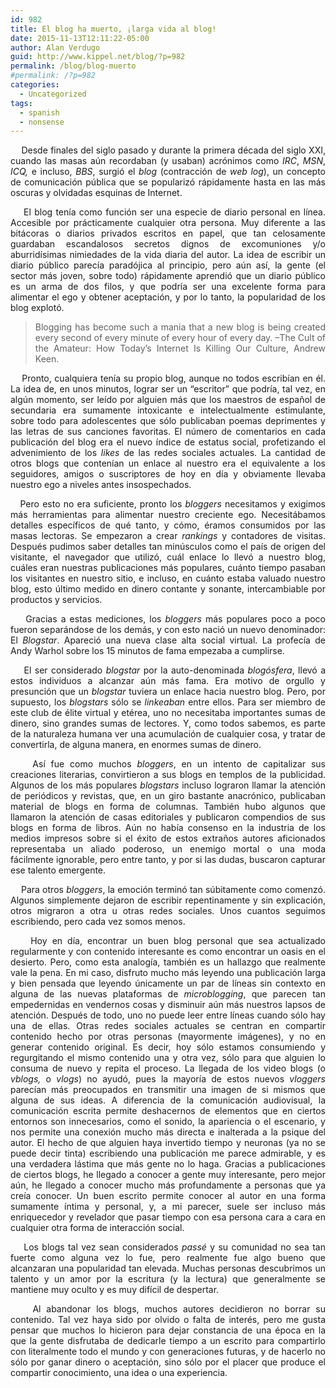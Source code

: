 ```yaml
---
id: 982
title: El blog ha muerto, ¡larga vida al blog!
date: 2015-11-13T12:11:22-05:00
author: Alan Verdugo
guid: http://www.kippel.net/blog/?p=982
permalink: /blog/blog-muerto
#permalink: /?p=982
categories:
  - Uncategorized
tags:
  - spanish
  - nonsense
---
```

<p style="text-align: justify;">
      Desde finales del siglo pasado y durante la primera década del siglo XXI, cuando las masas aún recordaban (y usaban) acrónimos como <em>IRC</em>, <em>MSN</em>, <em>ICQ,</em> e incluso, <em>BBS</em>, surgió el <em>blog</em> (contracción de <em>web log</em>), un concepto de comunicación pública que se popularizó rápidamente hasta en las más oscuras y olvidadas esquinas de Internet.
</p>

<p style="text-align: justify;">
      El blog tenía como función ser una especie de diario personal en línea. Accesible por prácticamente cualquier otra persona. Muy diferente a las bitácoras o diarios privados escritos en papel, que tan celosamente guardaban escandalosos secretos dignos de excomuniones y/o aburridísimas nimiedades de la vida diaria del autor. La idea de escribir un diario público parecía paradójica al principio, pero aún así, la gente (el sector más joven, sobre todo) rápidamente aprendió que un diario público es un arma de dos filos, y que podría ser una excelente forma para alimentar el ego y obtener aceptación, y por lo tanto, la popularidad de los blog explotó.
</p>

> <p style="text-align: justify;">
>   Blogging has become such a mania that a new blog is being created every second of every minute of every hour of every day. &#8211;The Cult of the Amateur: How Today’s Internet Is Killing Our Culture, Andrew Keen.
> </p>

<p style="text-align: justify;">
      Pronto, cualquiera tenía su propio blog, aunque no todos escribían en él. La idea de, en unos minutos, lograr ser un &#8220;escritor&#8221; que podría, tal vez, en algún momento, ser leído por alguien más que los maestros de español de secundaria era sumamente intoxicante e intelectualmente estimulante, sobre todo para adolescentes que sólo publicaban poemas deprimentes y las letras de sus canciones favoritas. El número de comentarios en cada publicación del blog era el nuevo índice de estatus social, profetizando el advenimiento de los <em>likes</em> de las redes sociales actuales. La cantidad de otros blogs que contenían un enlace al nuestro era el equivalente a los seguidores, amigos o suscriptores de hoy en día y obviamente llevaba nuestro ego a niveles antes insospechados.
</p>

<p style="text-align: justify;">
     Pero esto no era suficiente, pronto los <em>bloggers</em> necesitamos y exigimos más herramientas para alimentar nuestro creciente ego. Necesitábamos detalles específicos de qué tanto, y cómo, éramos consumidos por las masas lectoras. Se empezaron a crear <em>rankings</em> y contadores de visitas. Después pudimos saber detalles tan minúsculos como el país de origen del visitante, el navegador que utilizó, cuál enlace lo llevó a nuestro blog, cuáles eran nuestras publicaciones más populares, cuánto tiempo pasaban los visitantes en nuestro sitio, e incluso, en cuánto estaba valuado nuestro blog, esto último medido en dinero contante y sonante, intercambiable por productos y servicios.
</p>

<p style="text-align: justify;">
      Gracias a estas mediciones, los <em>bloggers</em> más populares poco a poco fueron separándose de los demás, y con esto nació un nuevo denominador: El <em>Blogstar</em>. Apareció una nueva clase alta social virtual. La profecía de Andy Warhol sobre los 15 minutos de fama empezaba a cumplirse.
</p>

<p style="text-align: justify;">
      El ser considerado <em>blogstar</em> por la auto-denominada <em>blogósfera</em>, llevó a estos individuos a alcanzar aún más fama. Era motivo de orgullo y presunción que un <em>blogstar</em> tuviera un enlace hacia nuestro blog. Pero, por supuesto, los <em>blogstars</em> sólo se <em>linkeaban</em> entre ellos. Para ser miembro de este club de élite virtual y etérea, uno no necesitaba importantes sumas de dinero, sino grandes sumas de lectores. Y, como todos sabemos, es parte de la naturaleza humana ver una acumulación de cualquier cosa, y tratar de convertirla, de alguna manera, en enormes sumas de dinero.
</p>

<p style="text-align: justify;">
      Así fue como muchos <em>bloggers</em>, en un intento de capitalizar sus creaciones literarias, convirtieron a sus blogs en templos de la publicidad. Algunos de los más populares <em>blogstars</em> incluso lograron llamar la atención de periódicos y revistas, que, en un giro bastante anacrónico, publicaban material de blogs en forma de columnas. También hubo algunos que llamaron la atención de casas editoriales y publicaron compendios de sus blogs en forma de libros. Aún no había consenso en la industria de los medios impresos sobre si el éxito de estos extraños autores aficionados representaba un aliado poderoso, un enemigo mortal o una moda fácilmente ignorable, pero entre tanto, y por si las dudas, buscaron capturar ese talento emergente.
</p>

<p style="text-align: justify;">
      Para otros <em>bloggers</em>, la emoción terminó tan súbitamente como comenzó. Algunos simplemente dejaron de escribir repentinamente y sin explicación, otros migraron a otra u otras redes sociales. Unos cuantos seguimos escribiendo, pero cada vez somos menos.
</p>

<p style="text-align: justify;">
      Hoy en día, encontrar un buen blog personal que sea actualizado regularmente y con contenido interesante es como encontrar un oasis en el desierto. Pero, como esta analogía, también es un hallazgo que realmente vale la pena. En mi caso, disfruto mucho más leyendo una publicación larga y bien pensada que leyendo únicamente un par de líneas sin contexto en alguna de las nuevas plataformas de <em>microblogging</em>, que parecen tan empedernidas en vendernos cosas y disminuir aún más nuestros lapsos de atención. Después de todo, uno no puede leer entre líneas cuando sólo hay una de ellas. Otras redes sociales actuales se centran en compartir contenido hecho por otras personas (mayormente imágenes), y no en generar contenido original. Es decir, hoy sólo estamos consumiendo y regurgitando el mismo contenido una y otra vez, sólo para que alguien lo consuma de nuevo y repita el proceso. La llegada de los video blogs (o <em>vblogs,</em> o <em>vlogs</em>) no ayudó, pues la mayoría de estos nuevos <em>vloggers</em> parecían más preocupados en transmitir una imagen de si mismos que alguna de sus ideas. A diferencia de la comunicación audiovisual, la comunicación escrita permite deshacernos de elementos que en ciertos entornos son innecesarios, como el sonido, la apariencia o el escenario, y nos permite una conexión mucho más directa e inalterada a la psique del autor. El hecho de que alguien haya invertido tiempo y neuronas (ya no se puede decir tinta) escribiendo una publicación me parece admirable, y es una verdadera lástima que más gente no lo haga. Gracias a publicaciones de ciertos blogs, he llegado a conocer a gente muy interesante, pero mejor aún, he llegado a conocer mucho más profundamente a personas que ya creía conocer. Un buen escrito permite conocer al autor en una forma sumamente íntima y personal, y, a mi parecer, suele ser incluso más enriquecedor y revelador que pasar tiempo con esa persona cara a cara en cualquier otra forma de interacción social.
</p>

<p style="text-align: justify;">
      Los blogs tal vez sean considerados <em>passé</em> y su comunidad no sea tan fuerte como alguna vez lo fue, pero realmente fue algo bueno que alcanzaran una popularidad tan elevada. Muchas personas descubrimos un talento y un amor por la escritura (y la lectura) que generalmente se mantiene muy oculto y es muy difícil de despertar.
</p>

<p style="text-align: justify;">
      Al abandonar los blogs, muchos autores decidieron no borrar su contenido. Tal vez haya sido por olvido o falta de interés, pero me gusta pensar que muchos lo hicieron para dejar constancia de una época en la que la gente disfrutaba de dedicarle tiempo a un escrito para compartirlo con literalmente todo el mundo y con generaciones futuras, y de hacerlo no sólo por ganar dinero o aceptación, sino sólo por el placer que produce el compartir conocimiento, una idea o una experiencia.
</p>